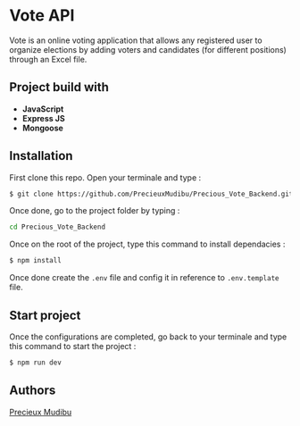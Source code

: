 # **Vote API**

Vote is an online voting application that allows any registered user to organize elections by adding voters and candidates (for different positions) through an Excel file.

## Project build with

* **JavaScript**
* **Express JS**
* **Mongoose**


## Installation

First clone this repo. Open your terminale and type :

```bash
$ git clone https://github.com/PrecieuxMudibu/Precious_Vote_Backend.git
```

Once done, go to the project folder by typing :

```bash
cd Precious_Vote_Backend
```

Once on the root of the project, type this command to install dependacies :

```bash
$ npm install
```

Once done create the `.env` file and config it in reference to `.env.template` file.


## Start project

Once the configurations are completed, go back to your terminale and type this command to start the project :

```bash
$ npm run dev
```


## Authors

[Precieux Mudibu](https://github.com/PrecieuxMudibu)